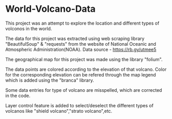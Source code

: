# World-Volcano-Data

This project was an attempt to explore the location and different types of volconos in the world.

The data for this project was extracted using web scraping library "BeautifulSoup" & "requests" from the website of National Oceanic and Atmospheric Administration(NOAA).
Data source - https://rb.gy/utmee5

The geographical map for this project was made using the library "folium".

The data points are colored according to the elevation of that volcano. Color for the corresponding elevation can be refered through the map legend which is added using the "branca" library.

Some data entries for type of volcano are misspelled, which are corrected in the code.

Layer control feature is added to select/deselect the different types of volcanos like "shield volcano","strato volcano",etc.
